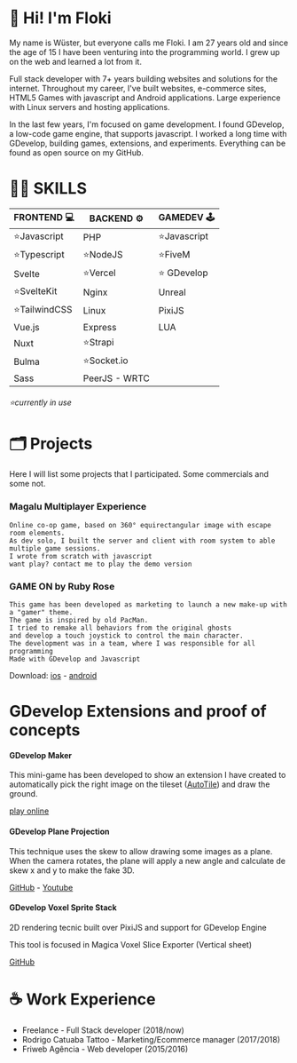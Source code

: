 # 👋 Hi! I'm Floki 

My name is Wüster, but everyone calls me Floki. I am 27 years old and since the age of 15 I have been venturing into the programming world. I grew up on the web and learned a lot from it.

Full stack developer with 7+ years building websites and solutions for the internet. Throughout my career, I've built websites, e-commerce sites, HTML5 Games with javascript and Android applications. Large experience with Linux servers and hosting applications.

In the last few years, I'm focused on game development. I found GDevelop, a low-code game engine, that supports javascript.
I worked a long time with GDevelop, building games, extensions, and experiments. Everything can be found as open source on my GitHub.

# 👨‍💻 SKILLS 

| FRONTEND 💻 | BACKEND ⚙   | GAMEDEV 🕹 |
|------------|---------------|------------|
| ⭐Javascript | PHP           | ⭐Javascript |
| ⭐Typescript | ⭐NodeJS        | ⭐FiveM      |
| Svelte     | ⭐Vercel        | ⭐ GDevelop   |
| ⭐SvelteKit  | Nginx         | Unreal     |
| ⭐TailwindCSS| Linux         | PixiJS     |
| Vue.js     | Express       | LUA        |
| Nuxt       | ⭐Strapi        |
| Bulma      | ⭐Socket.io     |
| Sass       | PeerJS - WRTC |
###### ⭐currently in use


 # 🗂 Projects
 Here I will list some projects that I participated. Some commercials and some not.
 
 ### Magalu Multiplayer Experience
    Online co-op game, based on 360° equirectangular image with escape room elements. 
    As dev solo, I built the server and client with room system to able multiple game sessions. 
    I wrote from scratch with javascript
    want play? contact me to play the demo version
 
 ### GAME ON by Ruby Rose
    This game has been developed as marketing to launch a new make-up with a "gamer" theme.
    The game is inspired by old PacMan. 
    I tried to remake all behaviors from the original ghosts 
    and develop a touch joystick to control the main character.
    The development was in a team, where I was responsible for all programming
    Made with GDevelop and Javascript

 Download: [ios](https://apps.apple.com/gt/app/game-on-by-ruby-rose/id1583127165?l=en) - 
 [android](https://play.google.com/store/apps/details?id=ornilo.games.rubyrosegameon&hl=pt_BR&gl=US)
 
 # GDevelop Extensions and proof of concepts
 
 #### GDevelop Maker
 This mini-game has been developed to show an extension I have created to automatically pick the right image on the tileset ([AutoTile](https://github.com/FlokiTV/GDevelop-AutoTile)) and draw the ground.

 [play online](http://gdevelop-maker.herokuapp.com/#162,216&180,216&198,216&198,108&198,90&198,72&54,72&54,90&54,108&54,126&72,72&72,108&108,72&108,90&108,108&108,126&126,126&162,126&162,108&162,90&162,72&180,72&180,126&198,126&234,72&234,90&234,108&234,126&270,72&270,90&252,108&270,126&306,126&306,108&306,72)

 #### GDevelop Plane Projection
 This technique uses the skew to allow drawing some images as a plane. When the camera rotates, the plane will apply a new angle and calculate de skew x and y to make the fake 3D.

 [GitHub](https://github.com/FlokiTV/GDevelop-Plane-Projection) -
 [Youtube](https://www.youtube.com/watch?v=bOw7IpG33VE)

 #### GDevelop Voxel Sprite Stack
 2D rendering tecnic built over PixiJS and support for GDevelop Engine
 
 This tool is focused in Magica Voxel Slice Exporter (Vertical sheet)

 [GitHub](https://github.com/FlokiTV/GDevelop-Voxel-Sprite-Stack)
 # ☕ Work Experience
 - Freelance - Full Stack developer (2018/now)
 - Rodrigo Catuaba Tattoo - Marketing/Ecommerce manager (2017/2018)
 - Friweb Agência - Web developer (2015/2016)
